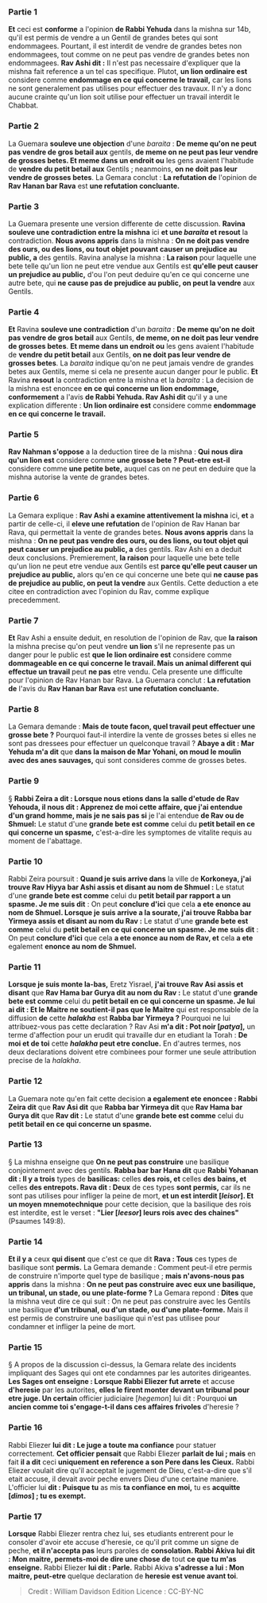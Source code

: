 
### Partie 1
<b>Et</b> ceci est <b>conforme</b> a l'opinion <b>de Rabbi Yehuda</b> dans la mishna sur 14b, qu'il est permis de vendre a un Gentil de grandes betes qui sont endommagees. Pourtant, il est interdit de vendre de grandes betes non endommagees, tout comme on ne peut pas vendre de grandes betes non endommagees. <b>Rav Ashi dit :</b> Il n'est pas necessaire d'expliquer que la mishna fait reference a un tel cas specifique. Plutot, <b>un lion ordinaire est</b> considere comme <b>endommage en ce qui concerne le travail,</b> car les lions ne sont generalement pas utilises pour effectuer des travaux. Il n'y a donc aucune crainte qu'un lion soit utilise pour effectuer un travail interdit le Chabbat.

### Partie 2
La Guemara <b>souleve une objection</b> d'une <i>baraita</i> : <b>De meme qu'on ne peut pas vendre de gros betail aux</b> gentils, <b>de meme on ne peut pas leur vendre de grosses betes. Et meme dans un endroit ou</b> les gens avaient l'habitude de <b>vendre du petit betail aux</b> Gentils ; neanmoins, <b>on ne doit pas leur vendre de grosses betes</b>. La Gemara conclut : <b>La refutation de</b> l'opinion de <b>Rav Hanan bar Rava</b> est <b>une refutation concluante.</b>

### Partie 3
La Guemara presente une version differente de cette discussion. <b>Ravina souleve une contradiction entre la mishna</b> ici <b>et une <i>baraita</i> et resout</b> la contradiction. <b>Nous avons appris</b> dans la mishna : <b>On ne doit pas vendre des ours, ou des lions, ou tout objet pouvant causer un prejudice au public, a</b> des gentils. Ravina analyse la mishna : <b>La raison</b> pour laquelle une bete telle qu'un lion ne peut etre vendue aux Gentils est <b>qu'elle peut causer un prejudice au public,</b> d'ou l'on peut deduire qu'en ce qui concerne une autre bete, qui <b>ne cause pas de prejudice au public, on peut la vendre</b> aux Gentils.

### Partie 4
<b>Et</b> Ravina <b>souleve une contradiction</b> d'un <i>baraita</i> : <b>De meme qu'on ne doit pas vendre de gros betail</b> aux Gentils, <b>de meme, on ne doit pas leur vendre de grosses betes</b>. <b>Et meme dans un endroit ou</b> les gens avaient l'habitude de <b>vendre du petit betail</b> aux Gentils, <b>on ne doit pas leur vendre de grosses betes</b>. La <i>baraita</i> indique qu'on ne peut jamais vendre de grandes betes aux Gentils, meme si cela ne presente aucun danger pour le public. <b>Et</b> Ravina <b>resout</b> la contradiction entre la mishna et la <i>baraita</i> : La decision de la mishna est enoncee <b>en ce qui concerne un lion endommage, conformement</b> a l'avis <b>de Rabbi Yehuda. Rav Ashi dit</b> qu'il y a une explication differente : <b>Un lion ordinaire est</b> considere comme <b>endommage en ce qui concerne le travail.</b>

### Partie 5
<b>Rav Nahman s'oppose</b> a la deduction tiree de la mishna : <b>Qui nous dira qu'un lion est</b> considere comme <b>une grosse bete ? Peut-etre est-il</b> considere comme <b>une petite bete,</b> auquel cas on ne peut en deduire que la mishna autorise la vente de grandes betes.

### Partie 6
La Gemara explique : <b>Rav Ashi a examine attentivement la mishna</b> ici, <b>et</b> a partir de celle-ci, il <b>eleve une refutation</b> de l'opinion de Rav Hanan bar Rava, qui permettait la vente de grandes betes. <b>Nous avons appris</b> dans la mishna : <b>On ne peut pas vendre des ours, ou des lions, ou tout objet qui peut causer un prejudice au public, a</b> des gentils. Rav Ashi en a deduit deux conclusions. Premierement, <b>la raison</b> pour laquelle une bete telle qu'un lion ne peut etre vendue aux Gentils est <b>parce qu'elle peut causer un prejudice au public,</b> alors qu'en ce qui concerne une bete qui <b>ne cause pas de prejudice au public, on peut la vendre</b> aux Gentils. Cette deduction a ete citee en contradiction avec l'opinion du Rav, comme explique precedemment.

### Partie 7
<b>Et</b> Rav Ashi a ensuite deduit, en resolution de l'opinion de Rav, que <b>la raison</b> la mishna precise qu'on peut vendre <b>un lion</b> s'il ne represente pas un danger pour le public est <b>que le lion ordinaire est</b> considere comme <b>dommageable en ce qui concerne le travail. Mais un animal different</b> <b>qui effectue un travail</b> peut <b>ne pas</b> etre vendu. Cela presente une difficulte pour l'opinion de Rav Hanan bar Rava. La Guemara conclut : <b>La refutation de</b> l'avis du <b>Rav Hanan bar Rava</b> est <b>une refutation concluante.</b>

### Partie 8
La Gemara demande : <b>Mais de toute facon, quel travail peut effectuer une grosse bete ?</b> Pourquoi faut-il interdire la vente de grosses betes si elles ne sont pas dressees pour effectuer un quelconque travail ? <b>Abaye a dit : Mar Yehuda m'a dit</b> que <b>dans la maison de Mar Yohani, on moud le moulin avec des anes sauvages,</b> qui sont consideres comme de grosses betes.

### Partie 9
§ <b>Rabbi Zeira a dit : Lorsque nous etions dans la</b> <b>salle d'etude de Rav Yehouda, il nous dit : Apprenez de moi cette affaire, que j'ai entendue d'un grand homme, mais je ne sais pas si</b> je l'ai entendue <b>de Rav ou de Shmuel:</b> Le statut d'une <b>grande bete est comme</b> celui du <b>petit betail en ce qui concerne un spasme,</b> c'est-a-dire les symptomes de vitalite requis au moment de l'abattage.

### Partie 10
Rabbi Zeira poursuit : <b>Quand je suis arrive dans</b> la ville de <b>Korkoneya, j'ai trouve Rav Hiyya bar Ashi assis et disant au nom de Shmuel :</b> Le statut d'une <b>grande bete est comme</b> celui du <b>petit betail par rapport a un spasme. Je me suis dit</b> : On peut <b>conclure d'ici</b> que cela <b>a ete enonce au nom de Shmuel. Lorsque je suis arrive a la sourate, j'ai trouve Rabba bar Yirmeya assis et disant au nom du Rav :</b> Le statut d'une <b>grande bete est comme</b> celui du <b>petit betail en ce qui concerne un spasme. Je me suis dit</b> : On peut <b>conclure d'ici</b> que cela <b>a ete enonce au nom de Rav, et</b> cela <b>a ete</b> egalement <b>enonce au nom de Shmuel.</b>

### Partie 11
<b>Lorsque je suis monte la-bas,</b> Eretz Yisrael, <b>j'ai trouve Rav Asi assis et disant</b> que <b>Rav Hama bar Gurya dit au nom du Rav :</b> Le statut d'une <b>grande bete est comme</b> celui du <b>petit betail en ce qui concerne un spasme. Je lui ai dit : Et le Maitre ne soutient-il pas que le Maitre</b> qui est responsable de la diffusion <b>de</b> cette <b><i>halakha</i></b> est <b>Rabba bar Yirmeya ?</b> Pourquoi ne lui attribuez-vous pas cette declaration ? Rav Asi <b>m'a dit : Pot noir [<i>patya</i>],</b> un terme d'affection pour un erudit qui travaille dur en etudiant la Torah : <b>De moi et de toi</b> cette <b><i>halakha</i> peut etre conclue.</b> En d'autres termes, nos deux declarations doivent etre combinees pour former une seule attribution precise de la <i>halakha</i>.

### Partie 12
La Guemara note qu'en fait cette decision <b>a egalement ete enoncee : Rabbi Zeira dit</b> que <b>Rav Asi dit</b> que <b>Rabba bar Yirmeya dit</b> que <b>Rav Hama bar Gurya dit</b> que <b>Rav dit :</b> Le statut d'une <b>grande bete est comme</b> celui du <b>petit betail en ce qui concerne un spasme.</b>

### Partie 13
§ La mishna enseigne que <b>On ne peut pas construire</b> une basilique conjointement avec des gentils. <b>Rabba bar bar Hana dit</b> que <b>Rabbi Yohanan dit : Il y a trois</b> types de <b>basilicas:</b> celles <b>des rois, et</b> celles <b>des bains, et</b> celles <b>des entrepots. Rava dit : Deux</b> de ces types <b>sont permis,</b> car ils ne sont pas utilises pour infliger la peine de mort, <b>et un est interdit [<i>leisor</i>]. Et un moyen mnemotechnique</b> pour cette decision, que la basilique des rois est interdite, est le verset : <b>"Lier [<i>leesor</i>] leurs rois avec des chaines"</b> (Psaumes 149:8).

### Partie 14
<b>Et il y a</b> ceux <b>qui disent</b> que c'est ce que dit <b>Rava : Tous</b> ces types de basilique sont <b>permis.</b> La Gemara demande : Comment peut-il etre permis de construire n'importe quel type de basilique ; <b>mais n'avons-nous pas appris</b> dans la mishna : <b>On ne peut pas construire avec eux une basilique, un tribunal, un stade, ou une plate-forme ?</b> La Gemara repond : <b>Dites</b> que la mishna veut dire ce qui suit : On ne peut pas construire avec les Gentils une basilique <b>d'un tribunal, ou d'un stade, ou d'une plate-forme.</b> Mais il est permis de construire une basilique qui n'est pas utilisee pour condamner et infliger la peine de mort.

### Partie 15
§ A propos de la discussion ci-dessus, la Gemara relate des incidents impliquant des Sages qui ont ete condamnes par les autorites dirigeantes. <b>Les Sages ont enseigne : Lorsque Rabbi Eliezer fut arrete</b> et accuse <b>d'heresie</b> par les autorites, <b>elles le firent monter devant un tribunal pour etre juge. Un certain</b> officier judiciaire [<i>hegemon</i>] lui dit :</b> Pourquoi <b>un ancien comme toi s'engage-t-il dans ces affaires frivoles</b> d'heresie ?

### Partie 16
Rabbi Eliezer <b>lui dit : Le juge a toute ma confiance</b> pour statuer correctement. <b>Cet officier pensait</b> que Rabbi Eliezer <b>parlait de lui ; mais</b> en fait <b>il a dit</b> ceci <b>uniquement en reference a son Pere dans les Cieux.</b> Rabbi Eliezer voulait dire qu'il acceptait le jugement de Dieu, c'est-a-dire que s'il etait accuse, il devait avoir peche envers Dieu d'une certaine maniere. L'officier lui <b>dit : Puisque tu</b> as mis <b>ta confiance en moi,</b> tu es <b>acquitte [<i>dimos</i>] ; tu es exempt.</b>

### Partie 17
<b>Lorsque</b> Rabbi Eliezer</b> rentra chez lui, ses etudiants entrerent pour le consoler</b> d'avoir ete accuse d'heresie, ce qu'il prit comme un signe de peche, <b>et il n'accepta pas</b> leurs paroles de <b>consolation. Rabbi Akiva lui dit : Mon maitre, permets-moi de dire une chose de</b> tout <b>ce que tu m'as enseigne.</b> Rabbi Eliezer <b>lui dit : Parle.</b> Rabbi Akiva <b>s'adresse a lui : Mon maitre, peut-etre</b> quelque declaration de <b>heresie est venue avant toi</b>.

>Credit : William Davidson Edition
>Licence : CC-BY-NC